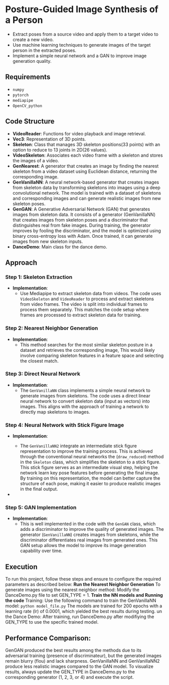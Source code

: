 
# Posture-Guided Image Synthesis of a Person
- Extract poses from a source video and apply them to a target video to create a new video.
- Use machine learning techniques to generate images of the target person in the extracted poses.
- Implement a simple neural network and a GAN to improve image generation quality.

## Requirements
   - `numpy`
   - `pytorch`
   - `mediapipe` 
   - `OpenCV_python`
## Code Structure

- **VideoReader**: Functions for video playback and image retrieval.
- **Vec3**: Representation of 3D points.
- **Skeleton**: Class that manages 3D skeleton positions(33 points) with an option to reduce to 13 joints in 2D(26 values).
- **VideoSkeleton**: Associates each video frame with a skeleton and stores the images of a video.
- **GenNearest**: A generator that creates an image by finding the nearest skeleton from a video dataset using Euclidean distance, returning the corresponding image.
- **GenVanillaNN**: A neural network-based generator that creates images from skeleton data by transforming skeletons into images using a deep convolutional network. The model is trained with a dataset of skeletons and corresponding images and can generate realistic images from new skeleton poses.
- **GenGAN**: A Generative Adversarial Network (GAN) that generates images from skeleton data. It consists of a generator (GenVanillaNN) that creates images from skeleton poses and a discriminator that distinguishes real from fake images. During training, the generator improves by fooling the discriminator, and the model is optimized using binary cross-entropy loss with Adam. Once trained, it can generate images from new skeleton inputs.
- **DanceDemo**: Main class for the dance demo.

## Approach

### Step 1: Skeleton Extraction

- **Implementation**:
  - Use Mediapipe to extract skeleton data from videos. The code uses `VideoSkeleton` and `VideoReader` to process and extract skeletons from video frames. The video is split into individual frames to process them separately. This matches the code setup where frames are processed to extract skeleton data for training.

### Step 2: Nearest Neighbor Generation

- **Implementation**:
  - This method searches for the most similar skeleton posture in a dataset and retrieves the corresponding image, This would likely involve comparing skeleton features in a feature space and selecting the closest match.

### Step 3: Direct Neural Network

- **Implementation**:
  - The `GenVanillaNN` class implements a simple neural network to generate images from skeletons. The code uses a direct linear  neural  network to convert skeleton data (input as vectors) into images. This aligns with the approach of training a network to directly map skeletons to images.

### Step 4: Neural Network with Stick Figure Image

- **Implementation**:
  
   - The `GenVanillaNN2` integrate an intermediate stick figure representation to improve the training process. This is achieved through the conventional neural networks the (`draw_reduced`) method in the `Skeleton` class, which simplifies the skeleton to a stick figure. This stick figure serves as an intermediate visual step, helping the network learn key pose features before generating the final image. By training on this representation, the model can better capture the structure of each pose, making it easier to produce realistic images in the final output.
- 
### Step 5: GAN Implementation

- **Implementation**:
  - This is well implemented in the code with the `GenGAN` class, which adds a discriminator to improve the quality of generated images. The generator (`GenVanillaNN`) creates images from skeletons, while the discriminator differentiates real images from generated ones. This GAN setup allows the model to improve its image generation capability over time.

## Execution
To run this project, follow these steps and ensure to configure the required parameters as described below:
**Run the Nearest Neighbor Generation**
To generate images using the nearest neighbor method:
Modify the DanceDemo.py file to set GEN_TYPE = 1.
**Train the NN models and Running the code**
Training: Use the following command to train the GenVanillaNN model:
`python model_file.py`
The models are trained for 200 epochs with a learning rate (lr) of 0.0001, which yielded the best results during testing.
un the Dance Demo:
After training, run DanceDemo.py after modifiying the  GEN_TYPE to use the specific trained model.
## Performance Comparison:

GenGAN produced the best results among the methods due to its adversarial training (presence of discriminateur), but the generated images remain blurry (flou) and lack sharpness.
GenVanillaNN and GenVanillaNN2 produce less realistic images compared to the GAN model.
To visualize results, always update the GEN_TYPE in DanceDemo.py to the corresponding generator (1, 2, 3, or 4) and execute the script.


